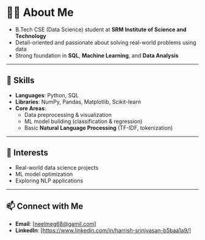 # 👨‍💻 About Me

- B.Tech CSE (Data Science) student at **SRM Institute of Science and Technology**
- Detail-oriented and passionate about solving real-world problems using data
- Strong foundation in **SQL**, **Machine Learning**, and **Data Analysis**

---

## 🔧 Skills

- **Languages**: Python, SQL  
- **Libraries**: NumPy, Pandas, Matplotlib, Scikit-learn  
- **Core Areas**:  
  - Data preprocessing & visualization  
  - ML model building (classification & regression)  
  - Basic **Natural Language Processing** (TF-IDF, tokenization)

---

## 📌 Interests

- Real-world data science projects  
- ML model optimization  
- Exploring NLP applications

---

## 📫 Connect with Me

- **Email**: [neelmeg68@gamil.com]  
- **LinkedIn**: [https://www.linkedin.com/in/harrish-srinivasan-b5baa1a9/]  
